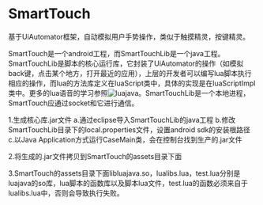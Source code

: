 # SmartTouch
基于UiAutomator框架，自动模拟用户手势操作，类似于触摸精灵，按键精灵。

SmartTouch是一个android工程，而SmartTouchLib是一个java工程。SmartTouchLib是脚本的核心运行库，它封装了UiAutomator的操作（如模拟back键，点击某个地方，打开最近的应用），上层的开发者可以编写lua脚本执行相应的操作，而lua的方法库定义在luaScript类中，具体的实现是在luaScriptImpl类中。更多的lua语音的学习参照![luajava](https://github.com/jasonsantos/luajava)。SmartTouchLib是一个本地进程，SmartTouch应通过socket和它进行通信。

1.生成核心库.jar文件
  a.通过eclipse导入SmartTouchLib的java工程
  b.修改SmartTouchLib目录下的local.properties文件，设置android sdk的安装根路径
  c.以Java Application方式运行CaseMain类，会在控制台找到生产的.jar文件

2.将生成的.jar文件拷贝到SmartTouch的assets目录下面

3.SmartTouch的assets目录下面libluajava.so，lualibs.lua，test.lua分别是luajava的so库，lua脚本的函数库以及脚本lua文件，test.lua的函数必须来自于lualibs.lua中，否则会导致执行失败。



